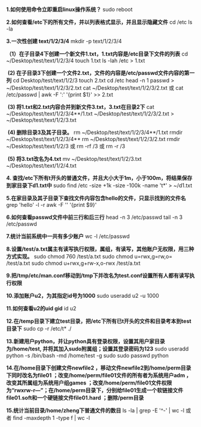 **1.如何使用命令立即重启linux操作系统？**
	sudo reboot

**2.如何查看/etc下的所有文件，并以列表格式显示，并且显示隐藏文件**
	cd /etc
	ls -la

**3.一次性创建 text/1/2/3/4** 
	mkdir -p text/1/2/3/4

   **（1）在子目录4下创建一个新文件1.txt，1.txt内容是/etc目录下文件的列表**
	cd ~/Desktop/test/text/1/2/3/4
	touch 1.txt
	ls -lah /etc > 1.txt

​      **(2) 在子目录3下创建一个文件2.txt，文件的内容是/etc/passwd文件内容的第一列** 
	cd Desktop/test/text/1/2/3
	touch 2.txt
	cd /etc
	head -n 1 passwd > ~/Desktop/test/text/1/2/3/2.txt
	cat ~/Desktop/test/text/1/2/3/2.txt
	或 cat /etc/passwd | awk -F ':' '{print $1}' >> 2.txt
	
​      **(3) 将1.txt和2.txt内容合并到新文件3.txt，3.txt在目录2下**
	cat ~/Desktop/test/text/1/2/3/4**/1.txt ~/Desktop/test/text/1/2/3/2.txt > ~/Desktop/test/text/1/2/3.txt

​      **(4) 删除目录3及其子目录。**
	rm ~/Desktop/test/text/1/2/3/4\*\*/1.txt
	rmdir ~/Desktop/test/text/1/2/3/4\*\*
	rm ~/Desktop/test/text/1/2/3/2.txt
	rmdir ~/Desktop/test/text/1/2/3
	或
	rm -rf /3
	或 rm -r /3

​      **(5) 将3.txt改名为4.txt**
	mv ~/Desktop/test/text/1/2/3.txt ~/Desktop/test/text/1/2/4.txt

**4. 查找/etc下所有t开头的普通文件，并且大小大于1m，小于100m，将结果保存到家目录下d1.txt中**
 sudo find /etc -size +1k -size -100k -name 't*' > ~/d1.txt

**5.在家目录及其子目录下查找文件内容包含hello的文件，只显示找到的文件名**
	grep 'hello' -l -r 
	awk -F '' '{print $9}'

**6.如何查看passwd文件中前三行和后三行**
	head -n 3 /etc/passwd
	tail -n 3 /etc/passwd

**7.统计当前系统中一共有多少账户**
	wc -l /etc/passwd

**8.设置/test/a.txt属主有读写执行权限，属组，有读写，其他账户无权限，用三种方式实现。**
	sudo chmod 760 /test/a.txt
	sudo chmod u=rwx,g=rw,o= /test/a.txt
	sudo chmod u+rwx,g+rw-x,o-rwx /test/a.txt

**9.把/tmp/etc/man.conf移动到/tmp下并改名为test.conf设置所有人都有读写执行权限**
	
**10.添加账户u2，为其指定id号为1000**
	sudo useradd u2 -u 1000 

**11.如何查看u2的uid gid**
	id u2

**12.在/temp目录下建立test目录，把/etc下所有已t开头的文件和目录考本到test目录下**
	sudo cp -r /etc/t* ./

**13.新建用户python，并让python具有登录权限，设置其用户家目录为/home/test, 并将其加入sudo附属组；设置其登录密码为123**
	sudo useradd python -s /bin/bash -md /home/test -g sudo
	sudo passwd python

**14.在/home目录下创建文件newfile2 ，移动文件newfile2到/home/perm目录下同时改名为file01 ；改变/home/perm/file01文件的所有者为系统用户adm ，改变其所属组为系统用户组games ；改变/home/perm/file01文件权限为“rwxrw-r—”；在/home/perm目录下，分别给file01生成一个软链接文件file01.soft和一个硬链接文件file01.hard ；删除/perm目录**

**15.统计当前目录/home/zheng下普通文件的数目**
	ls -la | grep -E '^-' | wc -l
	或者 find -maxdepth 1 -type f | wc -l
